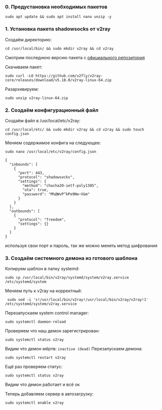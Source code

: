 ### 0. Предустановка необходимых пакетов

``sudo apt update && sudo apt install nano unzip -y``

### 1. Установка пакета shadowsocks от v2ray

Создаём директорию:

``cd /usr/local/bin/ && sudo mkdir v2ray && cd v2ray``

Смотрим последнюю версию пакета c [официального репозитория](https://github.com/v2fly/v2ray-core/releases "скачать v2ray")

Скачиваем пакет:

``sudo curl -LO https://github.com/v2fly/v2ray-core/releases/download/v5.18.0/v2ray-linux-64.zip``

Разархивируем:

``sudo unzip v2ray-linux-64.zip``

### 2. Создаём конфигурационный файл

Создаём файл в /usr/local/etc/v2ray:

``cd /usr/local/etc/ && sudo mkdir v2ray && cd v2ray && sudo touch config.json``

Меняем содержимое конфига на следующее:

``sudo nano /usr/local/etc/v2ray/config.json``

```
{
  "inbounds": [
    {
      "port": 443, 
      "protocol": "shadowsocks",
      "settings": {
        "method": "chacha20-ietf-poly1305",
        "ota": true,
        "password": "M%@WvP^kPe9Ne~V&m"
      }
    }
  ],
  "outbounds": [
    {
      "protocol": "freedom",  
      "settings": {}
    }
  ]
}

```
используя свои порт и пароль, так же можно менять метод шифрования

### 3. Создаём системного демона из готового шаблона

Копируем шаблон в папку systemd:

``sudo cp /usr/local/bin/v2ray/systemd/system/v2ray.service /etc/systemd/system``

Меняем путь к v2ray на корректный:

`` sudo sed -i 's!/usr/local/bin/v2ray!/usr/local/bin/v2ray/v2ray!1' /etc/systemd/system/v2ray.service``

Перезапускаем system control manager:

``sudo systemctl daemon-reload``

Проверяем что наш демон зарегистрирован:

``sudo systemctl status v2ray``

Видим что демон мёртв: ``inactive (dead)``
Перезапускаем демона:

``sudo systemctl restart v2ray``

Ещё раз проверяем статус:

``sudo systemctl status v2ray``

Видим что демон работает и всё ок

Теперь добавляем сервер в автозагрузку:

``sudo systemctl enable v2ray``

